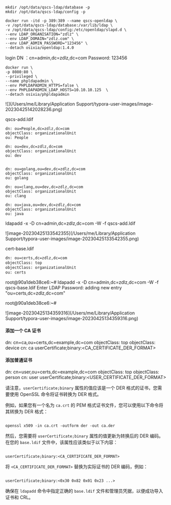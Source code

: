 ```
mkdir /opt/data/qscs-ldap/database -p
mkdir /opt/data/qscs-ldap/config -p

docker run -itd -p 389:389 --name qscs-openldap \
-v /opt/data/qscs-ldap/database:/var/lib/ldap \
-v /opt/data/qscs-ldap/config:/etc/openldap/slapd.d \
--env LDAP_ORGANISATION="zdlz" \
--env LDAP_DOMAIN="zdlz.com" \
--env LDAP_ADMIN_PASSWORD="123456" \
--detach osixia/openldap:1.4.0
```

login DN ：cn=admin,dc=zdlz,dc=com
Password: 123456



```
docker run \
-p 8080:80 \
--privileged \
--name phpldapadmin \
--env PHPLDAPADMIN_HTTPS=false \
--env PHPLDAPADMIN_LDAP_HOSTS=10.10.10.125  \
--detach osixia/phpldapadmin
```

![](/Users/me/Library/Application Support/typora-user-images/image-20230425142028236.png)







qscs-add.ldif

```
dn: ou=People,dc=zdlz,dc=com
objectClass: organizationalUnit
ou: People

dn: ou=dev,dc=zdlz,dc=com
objectClass: organizationalUnit
ou: dev


dn: ou=golang,ou=dev,dc=zdlz,dc=com
objectClass: organizationalUnit
ou: golang

dn: ou=clang,ou=dev,dc=zdlz,dc=com
objectClass: organizationalUnit
ou: clang

dn: ou=java,ou=dev,dc=zdlz,dc=com
objectClass: organizationalUnit
ou: java
```



ldapadd -x -D cn=admin,dc=zdlz,dc=com -W -f qscs-add.ldif

![image-20230425133542355](/Users/me/Library/Application Support/typora-user-images/image-20230425133542355.png)



cert-base.ldif

```bash
dn: ou=certs,dc=zdlz,dc=com
objectClass: top
objectClass: organizationalUnit
ou: certs
```



root@90a1deb38ce6:~#  ldapadd -x -D cn=admin,dc=zdlz,dc=com -W -f qscs-base.ldif
Enter LDAP Password:
adding new entry "ou=certs,dc=zdlz,dc=com"

root@90a1deb38ce6:~#

![image-20230425134359316](/Users/me/Library/Application Support/typora-user-images/image-20230425134359316.png)





#### 添加一个 CA 证书
dn: cn=ca,ou=certs,dc=example,dc=com
objectClass: top
objectClass: device
cn: ca
userCertificate;binary:<CA_CERTIFICATE_DER_FORMAT>



#### 添加普通证书
dn: cn=user,ou=certs,dc=example,dc=com
objectClass: top
objectClass: person
cn: user
userCertificate;binary:<USER_CERTIFICATE_DER_FORMAT>



请注意，`userCertificate;binary` 属性的值应该是一个 DER 格式的证书，您需要使用 OpenSSL 命令将证书转换为 DER 格式。

例如，如果您有一个名为 `ca.crt` 的 PEM 格式证书文件，您可以使用以下命令将其转换为 DER 格式：

```

openssl x509 -in ca.crt -outform der -out ca.der
```

然后，您需要将 `userCertificate;binary` 属性的值更新为转换后的 DER 编码。在您的 `base.ldif` 文件中，该属性应该类似于以下内容：

```

userCertificate;binary:<CA_CERTIFICATE_DER_FORMAT>
```

将 `<CA_CERTIFICATE_DER_FORMAT>` 替换为实际证书的 DER 编码，例如：

```

userCertificate;binary:<0x30 0x82 0x01 0x23 ...>
```

确保在 `ldapadd` 命令中指定正确的 `base.ldif` 文件和管理员凭据，以便成功导入证书和 CRL。









